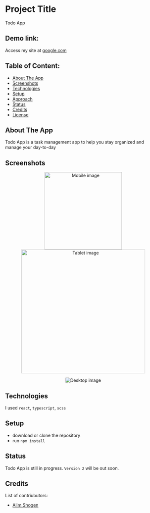 # Project Title

Todo App

## Demo link:

Access my site at [google.com](https://google.com)

## Table of Content:

-   [About The App](#about-the-app)
-   [Screenshots](#screenshots)
-   [Technologies](#technologies)
-   [Setup](#setup)
-   [Approach](#approach)
-   [Status](#status)
-   [Credits](#credits)
-   [License](#license)

## About The App

Todo App is a task management app to help you stay organized and manage your day-to-day

## Screenshots

<p align="center">
  <img src="https://user-images.githubusercontent.com/60940904/214321492-ee6ff6a4-64fd-49dc-ae04-ba1116d189cb.png?raw=false" width="250" alt="Mobile image"/>
  <img src="https://user-images.githubusercontent.com/60940904/214321541-3f0d3936-25c2-45f4-86ac-497d02ff1bbe.png?raw=false" width="400" alt="Tablet image"/>
</p>
<p align="center">
  <img src="https://user-images.githubusercontent.com/60940904/214321561-a68751fc-3e01-4c2c-b2e4-27fdefdc3649.png?raw=true" alt="Desktop image"/>
</p>

## Technologies

I used `react`, `typescript`, `scss`

## Setup

-   download or clone the repository
-   run `npm install`

## Status

Todo App is still in progress. `Version 2` will be out soon.

## Credits

List of contriubutors:

-   [Alim Shogen](https://www.linkedin.com/in/alims63/)
